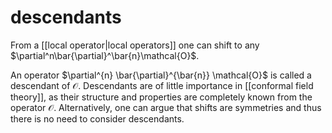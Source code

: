 # descendants
From a [[local operator|local operators]] one can shift to any $\partial^n\bar{\partial}^\bar{n}\mathcal{O}$.

An operator $\partial^{n} \bar{\partial}^{\bar{n}} \mathcal{O}$ is called a descendant of $\mathcal{O}$. Descendants are of little importance in [[conformal field theory]], as their structure and properties are completely known from the operator $\mathcal{O}$. Alternatively, one can argue that shifts are symmetries and thus there is no need to consider descendants.